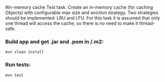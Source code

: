 #In-memory cache
Test task. Create an in-memory cache (for caching Objects) with configurable max size 
and eviction strategy. Two strategies should be implemented: LRU and LFU.
For this task it is assumed that only one thread will access the cache,
 so there is no need to make it thread-safe.

### Build app and get .jar and .pom in /.m2:
```
mvn clean install
```

### Run tests:
```
mvn test
```
